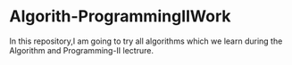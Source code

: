 # Algorith-ProgrammingIIWork
In this repository,I am going to try all algorithms which we learn during the  Algorithm and Programming-II lectrure.
